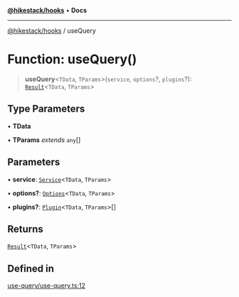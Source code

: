 [**@hikestack/hooks**](/official/reference/hooks/index.md) • **Docs**

***

[@hikestack/hooks](/official/reference/hooks/globals.md) / useQuery

# Function: useQuery()

> **useQuery**\<`TData`, `TParams`\>(`service`, `options`?, `plugins`?): [`Result`](/official/reference/hooks/interfaces/Result.md)\<`TData`, `TParams`\>

## Type Parameters

• **TData**

• **TParams** *extends* `any`[]

## Parameters

• **service**: [`Service`](/official/reference/hooks/type-aliases/Service.md)\<`TData`, `TParams`\>

• **options?**: [`Options`](/official/reference/hooks/interfaces/Options.md)\<`TData`, `TParams`\>

• **plugins?**: [`Plugin`](/official/reference/hooks/type-aliases/Plugin.md)\<`TData`, `TParams`\>[]

## Returns

[`Result`](/official/reference/hooks/interfaces/Result.md)\<`TData`, `TParams`\>

## Defined in

[use-query/use-query.ts:12](https://github.com/hikestack/hike/blob/928de04fa91eff5cc11ce6874f171775c7eb9f5a/packages/hooks/src/use-query/use-query.ts#L12)
